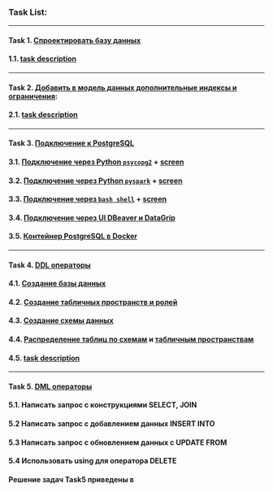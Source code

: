 ### **Task List:** 
___

#### Task 1. [**Спроектировать базу данных**](https://github.com/SolonnikovDV/otusDbProject/tree/master/task_1)
#### 1.1. [task description](https://github.com/SolonnikovDV/otusDbProject/blob/main/task_1/task_1_readme.md)
- - -

#### Task 2. [**Добавить в модель данных дополнительные индексы и ограничения**](https://github.com/SolonnikovDV/otusDbProject/tree/master/task_2/tables):
#### 2.1. [task description](https://github.com/SolonnikovDV/otusDbProject/blob/main/task_2/task_2_readme.md)
- - -

#### Task 3. [**Подключение к PostgreSQL**](https://github.com/SolonnikovDV/otusDbProject/tree/master/task_3/tables)
#### 3.1. [Подключение через Python `psycopg2`](https://github.com/SolonnikovDV/otusDbProject/blob/master/task_3/connect_with_python/psycopg2_psql_connect.py) + [screen](https://github.com/SolonnikovDV/otusDbProject/blob/master/task_3/connect_with_python/python_psycopg2_PostgreSQL_connection.png)
#### 3.2. [Подключение через Python `pyspark`](https://github.com/SolonnikovDV/otusDbProject/blob/master/task_3/connect_with_pySpark/spark_psql_connect.py) + [screen](https://github.com/SolonnikovDV/otusDbProject/blob/master/task_3/connect_with_pySpark/python_pySpark_connection.png)
#### 3.3. [Подключение через `bash shell`](https://github.com/SolonnikovDV/otusDbProject/blob/master/task_3/connect_with_bash/bash_psql_connection.sh) + [screen](https://github.com/SolonnikovDV/otusDbProject/blob/master/task_3/connect_with_bash/bash_PostgreSQL_connection.png)
#### 3.4. [Подключение через  UI DBeaver и DataGrip](https://github.com/SolonnikovDV/otusDbProject/blob/master/task_3/connect_with_UI)
#### 3.5. [Контейнер PostgreSQL в Docker](https://github.com/SolonnikovDV/otusDbProject/blob/master/task_3/docker/docker_img_postgres.png)
- - -

#### Task 4. [**DDL операторы**]()
#### 4.1. [Создание базы данных](https://github.com/SolonnikovDV/otusDbProject/blob/master/task_4/1_create_db.png)
#### 4.2. [Создание табличных пространств и ролей](https://github.com/SolonnikovDV/otusDbProject/blob/master/task_4/2_create_tablespace.png)
#### 4.3. [Создание схемы данных](https://github.com/SolonnikovDV/otusDbProject/blob/master/task_4/3_create_new_schema.png)
#### 4.4. [Распределение таблиц по схемам](https://github.com/SolonnikovDV/otusDbProject/blob/master/task_4/4_1_tables_in_user_schemas.png) и [табличным пространствам](https://github.com/SolonnikovDV/otusDbProject/blob/master/task_4/4_2_moving_table_to_tablespace.png)
#### 4.5. [task description](https://github.com/SolonnikovDV/otusDbProject/blob/master/task_4/task_4_description.md)
- - -

#### Task 5. [**DML операторы**]()
#### 5.1. Написать запрос с конструкциями SELECT, JOIN
#### 5.2 Написать запрос с добавлением данных INSERT INTO
#### 5.3 Написать запрос с обновлением данных с UPDATE FROM
#### 5.4 Использовать using для оператора DELETE
#### Решение задач Task5 приведены в 


